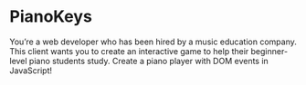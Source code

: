# PianoKeys

You’re a web developer who has been hired by a music education company. This client wants you to create an interactive game to help their beginner-level piano students study. Create a piano player with DOM events in JavaScript!


